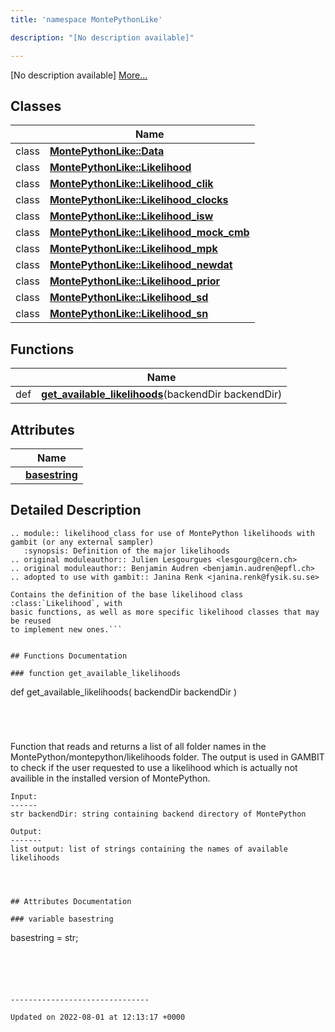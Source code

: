 ```yaml
---
title: 'namespace MontePythonLike'

description: "[No description available]"

---
```







[No description available] [More...](#detailed-description)

## Classes

|                | Name           |
| -------------- | -------------- |
| class | **[MontePythonLike::Data](/documentation/code/classes/classmontepythonlike_1_1data/)**  |
| class | **[MontePythonLike::Likelihood](/documentation/code/classes/classmontepythonlike_1_1likelihood/)**  |
| class | **[MontePythonLike::Likelihood_clik](/documentation/code/classes/classmontepythonlike_1_1likelihood__clik/)**  |
| class | **[MontePythonLike::Likelihood_clocks](/documentation/code/classes/classmontepythonlike_1_1likelihood__clocks/)**  |
| class | **[MontePythonLike::Likelihood_isw](/documentation/code/classes/classmontepythonlike_1_1likelihood__isw/)**  |
| class | **[MontePythonLike::Likelihood_mock_cmb](/documentation/code/classes/classmontepythonlike_1_1likelihood__mock__cmb/)**  |
| class | **[MontePythonLike::Likelihood_mpk](/documentation/code/classes/classmontepythonlike_1_1likelihood__mpk/)**  |
| class | **[MontePythonLike::Likelihood_newdat](/documentation/code/classes/classmontepythonlike_1_1likelihood__newdat/)**  |
| class | **[MontePythonLike::Likelihood_prior](/documentation/code/classes/classmontepythonlike_1_1likelihood__prior/)**  |
| class | **[MontePythonLike::Likelihood_sd](/documentation/code/classes/classmontepythonlike_1_1likelihood__sd/)**  |
| class | **[MontePythonLike::Likelihood_sn](/documentation/code/classes/classmontepythonlike_1_1likelihood__sn/)**  |

## Functions

|                | Name           |
| -------------- | -------------- |
| def | **[get_available_likelihoods](/documentation/code/namespaces/namespacemontepythonlike/#function-get-available-likelihoods)**(backendDir backendDir) |

## Attributes

|                | Name           |
| -------------- | -------------- |
| | **[basestring](/documentation/code/namespaces/namespacemontepythonlike/#variable-basestring)**  |

## Detailed Description




```
.. module:: likelihood_class for use of MontePython likelihoods with gambit (or any external sampler)
   :synopsis: Definition of the major likelihoods
.. original moduleauthor:: Julien Lesgourgues <lesgourg@cern.ch>
.. original moduleauthor:: Benjamin Audren <benjamin.audren@epfl.ch>
.. adopted to use with gambit:: Janina Renk <janina.renk@fysik.su.se>

Contains the definition of the base likelihood class :class:`Likelihood`, with
basic functions, as well as more specific likelihood classes that may be reused
to implement new ones.```


## Functions Documentation

### function get_available_likelihoods

```
def get_available_likelihoods(
    backendDir backendDir
)
```




```
 Function that reads and returns a list of all folder names in the MontePython/montepython/likelihoods folder.
    The output is used in GAMBIT to check if the user requested to use a likelihood which is actually not availible
    in the installed version of MontePython. 
    
    Input:
    ------
    str backendDir: string containing backend directory of MontePython

    Output:
    -------
    list output: list of strings containing the names of available likelihoods
```



## Attributes Documentation

### variable basestring

```
basestring =  str;
```





-------------------------------

Updated on 2022-08-01 at 12:13:17 +0000